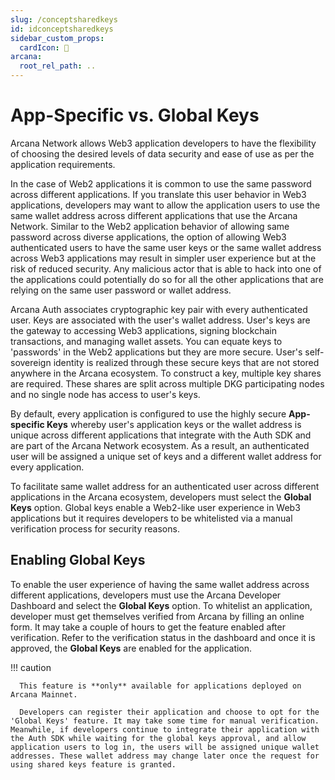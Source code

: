 ```yaml
---
slug: /conceptsharedkeys
id: idconceptsharedkeys
sidebar_custom_props:
  cardIcon: 💠
arcana:
  root_rel_path: ..
---
```


# App-Specific vs. Global Keys

Arcana Network allows Web3 application developers to have the flexibility of choosing the desired levels of data security and ease of use as per the application requirements.

In the case of Web2 applications it is common to use the same password across different applications.  If you translate this user behavior in Web3 applications, developers may want to allow the application users to use the same wallet address across different applications that use the Arcana Network. Similar to the Web2 application behavior of allowing same password across diverse applications, the option of allowing Web3 authenticated users to have the same user keys or the same wallet address across Web3 applications may result in simpler user experience but at the risk of reduced security. Any malicious actor that is able to hack into one of the applications could potentially do so for all the other applications that are relying on the same user password or wallet address. 

Arcana Auth associates cryptographic key pair with every authenticated user. Keys are associated with the user's wallet address. User's keys are the gateway to accessing Web3 applications, signing blockchain transactions, and managing wallet assets. You can equate keys to 'passwords' in the Web2 applications but they are more secure. User's self-sovereign identity is realized through these secure keys that are not stored anywhere in the Arcana ecosystem. To construct a key, multiple key shares are required. These shares are split across multiple DKG participating nodes and no single node has access to user's keys.

By default, every application is configured to use the highly secure **App-specific Keys** whereby user's application keys or the wallet address is unique across different applications that integrate with the Auth SDK and are part of the Arcana Network ecosystem. As a result, an authenticated user will be assigned a unique set of keys and a different wallet address for every application.

To facilitate same wallet address for an authenticated user across different applications in the Arcana ecosystem, developers must select the **Global Keys** option. Global keys enable a Web2-like user experience in Web3 applications but it requires developers to be whitelisted via a manual verification process for security reasons.

## Enabling Global Keys

To enable the user experience of having the same wallet address across different applications, developers must use the Arcana Developer Dashboard and select the **Global Keys** option. To whitelist an application, developer must get themselves verified from Arcana by filling an online form. It may take a couple of hours to get the feature enabled after verification. Refer to the verification status in the dashboard and once it is approved, the **Global Keys** are enabled for the application. 

!!! caution

      This feature is **only** available for applications deployed on Arcana Mainnet.
      
      Developers can register their application and choose to opt for the 'Global Keys' feature. It may take some time for manual verification.  Meanwhile, if developers continue to integrate their application with the Auth SDK while waiting for the global keys approval, and allow application users to log in, the users will be assigned unique wallet addresses. These wallet address may change later once the request for using shared keys feature is granted.